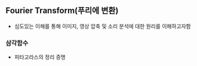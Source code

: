 ## Fourier Transform(푸리에 변환)

- 심도있는 이해를 통해 이미지, 영상 압축 및 소리 분석에 대한 원리를 이해하고자함 


### 삼각함수
- 피타고라스의 정리 증명
